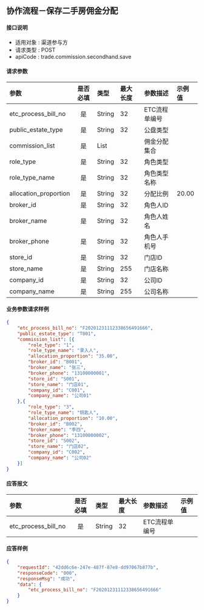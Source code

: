## 协作流程－保存二手房佣金分配

#### 接口说明

* 适用对象 : 渠道参与方
* 请求类型 : POST
* apiCode : trade.commission.secondhand.save

#### 请求参数
| 参数 | 是否必填 | 类型 | 最大长度 | 参数描述 | 示例值 |
|:----|:-------:|:-----|:-------|:--------|:------|
| etc_process_bill_no | 是 | String | 32 | ETC流程单编号 |  |
| public_estate_type | 是 | String | 32 | 公盘类型 |  |
| commission_list | 是 | List |  | 佣金分配集合 |  |
| role_type | 是 | String | 32 | 角色类型 |  |
| role_type_name | 是 | String | 32 | 角色类型名称 |  |
| allocation_proportion | 是 | String | 32 | 分配比例 | 20.00 |
| broker_id | 是 | String | 32 | 角色人ID |  |
| broker_name | 是 | String | 32 | 角色人姓名 |  |
| broker_phone | 是 | String | 32 | 角色人手机号 |  |
| store_id | 是 | String | 32 | 门店ID |  |
| store_name | 是 | String | 255 | 门店名称 |  |
| company_id | 是 | String | 32 | 公司ID |  |
| company_name | 是 | String | 255 | 公司名称 |  |

#### 业务参数请求样例
```json
{
	"etc_process_bill_no": "F20201231112338656491666",
	"public_estate_type": "T001",
	"commission_list": [{
		"role_type": "1",
		"role_type_name": "录入人",
		"allocation_proportion": "35.00",
		"broker_id": "B001",
		"broker_name": "张三",
		"broker_phone": "13100000001",
		"store_id": "S001",
		"store_name": "门店01",
		"company_id": "C001",
		"company_name": "公司01"
	},{
		"role_type": "3",
		"role_type_name": "钥匙人",
		"allocation_proportion": "10.00",
		"broker_id": "B002",
		"broker_name": "李四",
		"broker_phone": "13100000002",
		"store_id": "S002",
		"store_name": "门店02",
		"company_id": "C002",
		"company_name": "公司02"
	}]
}
```

#### 应答报文

| 参数 | 是否必填 | 类型 | 最大长度 | 参数描述 | 示例值 |
|:----|:-------:|:----|:--------|:--------|:------|
| etc_process_bill_no | 是 | String | 32 | ETC流程单编号 |  |

#### 应答样例

```json
{
	"requestId": "42dd6c6e-247e-487f-87e8-dd97067b877b",	
    "responseCode": "000",
	"responseMsg": "成功",
	"data": {
		"etc_process_bill_no": "F20201231112338656491666"
	}
}
```